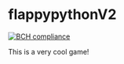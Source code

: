# flappypythonV2

[![BCH compliance](https://bettercodehub.com/edge/badge/programming-potatoe/flappypythonV2?branch=master)](https://bettercodehub.com/)

This is a very cool game!
